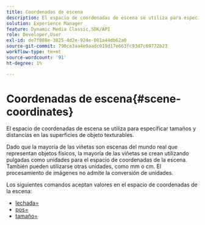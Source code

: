 ```yaml
---
title: Coordenadas de escena
description: El espacio de coordenadas de escena se utiliza para especificar tamaños y distancias en las superficies de objeto texturables.
solution: Experience Manager
feature: Dynamic Media Classic,SDK/API
role: Developer,User
exl-id: de7f088e-3825-4d2e-924e-001a44db62a0
source-git-commit: 790ce3aa4e9aadc019d17e663fc93d7c69772b23
workflow-type: tm+mt
source-wordcount: '91'
ht-degree: 1%

---
```


# Coordenadas de escena{#scene-coordinates}

El espacio de coordenadas de escena se utiliza para especificar tamaños y distancias en las superficies de objeto texturables.

Dado que la mayoría de las viñetas son escenas del mundo real que representan objetos físicos, la mayoría de las viñetas se crean utilizando pulgadas como unidades para el espacio de coordenadas de la escena. También pueden utilizarse otras unidades, como mm o cm. El procesamiento de imágenes no admite la conversión de unidades.

Los siguientes comandos aceptan valores en el espacio de coordenadas de la escena:

* [lechada=](../../../../../../ir-api/http-protocol/image-rendering-api-ref/c-ir-http-protocol-ref/c-ir-http-protocol-command-reference/r-ir-grout.md#reference-73651cbbbc344adba2626ef950d3672a)
* [pos=](../../../../../../ir-api/http-protocol/image-rendering-api-ref/c-ir-http-protocol-ref/c-ir-http-protocol-command-reference/r-ir-pos.md#reference-22c10904a0ce4c8bb41c2c78104221b8)
* [tamaño=](../../../../../../ir-api/http-protocol/image-rendering-api-ref/c-ir-http-protocol-ref/c-ir-http-protocol-command-reference/r-ir-http-size.md#reference-1220d6fbcde4479aba91de7adacdc988)
